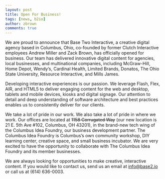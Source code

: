 ```yaml
---
layout: post
title: Open For Business!
tags: [news, b2io]
author: zbrown
comments: true
---
```


We are proud to announce that Base Two Interactive, a creative digital agency based in Columbus, Ohio, co-founded by former Clutch Interactive employees Andrew Miller and Zack Brown, has officially opened for business. Our team has delivered innovative digital content for agencies, local businesses, and multinational companies, including McGraw-Hill, Home Depot, Wendy’s, Cardinal Health, Limited Brands, Donatos, The Ohio State University, Resource Interactive, and Mills James.

<!-- #REST#BEGIN -->

Developing interactive experiences is our passion. We leverage Flash, Flex, AIR, and HTML5 to deliver engaging content for the web and desktop, tablets and mobile devices, kiosks and digital signage. Our attention to detail and deep understanding of software architecture and best practices enables us to consistently deliver for our clients.

We take a lot of pride in our work. We also take a lot of pride in where we work. Our offices are located at ~~1158 Corrugated Way~~ (our new location is 21 E. 5th Ave #102, Columbus, OH 43201), in the brand-new tech wing of the Columbus Idea Foundry, our business development partner. The Columbus Idea Foundry is Columbus’s own community workshop, DIY learning center, creative space, and small business incubator. We are very excited to have the opportunity to collaborate with The Columbus Idea Foundry and its member businesses.

We are always looking for opportunities to make creative, interactive content. If you would like to contact us, send us an email at [info@base2.io](mailto:info@base2.io) or call us at (614) 636-0003.

<!-- #REST#END -->
